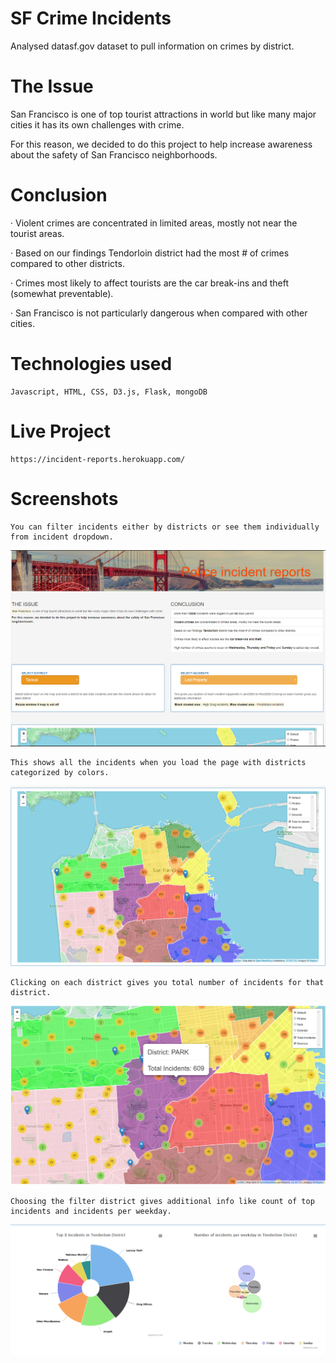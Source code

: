 # SF Crime Incidents

Analysed datasf.gov dataset to pull information on crimes by district. 

# The Issue

San Francisco is one of top tourist attractions in world but like many major cities it has its own challenges with crime.  

For this reason, we decided to do this project to help increase awareness about the safety of San Francisco neighborhoods.

# Conclusion

· Violent crimes are concentrated in limited areas, mostly not near the tourist areas.

· Based on our findings Tendorloin district had the most # of crimes compared to other districts. 

· Crimes most likely to affect tourists are the car break-ins and theft (somewhat preventable).

· San Francisco is not particularly dangerous when compared with other cities.

# Technologies used 
```
Javascript, HTML, CSS, D3.js, Flask, mongoDB
```
# Live Project
```
https://incident-reports.herokuapp.com/
```
# Screenshots
```
You can filter incidents either by districts or see them individually from incident dropdown.
```
![](static/Screenshots/Screenshot%20(56).png)
```
This shows all the incidents when you load the page with districts categorized by colors.
```
![](static/Screenshots/Screenshot%20(57).png)
```
Clicking on each district gives you total number of incidents for that district.
```
![](static/Screenshots/Screenshot%20(58).png)
```
Choosing the filter district gives additional info like count of top incidents and incidents per weekday.
```
![](static/Screenshots/Screenshot%20(59).png)

